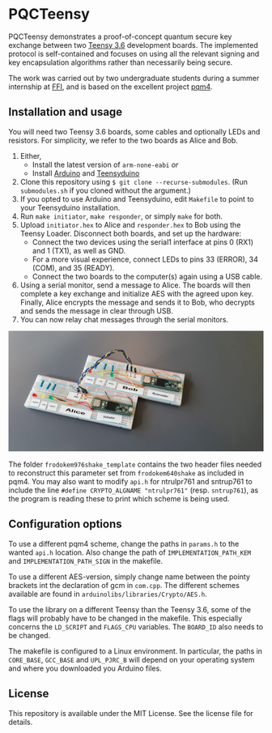 # PQCTeensy
PQCTeensy demonstrates a proof-of-concept quantum secure key exchange between two
[Teensy 3.6](https://www.pjrc.com/store/teensy36.html) development boards. The
implemented protocol is self-contained and focuses on using all the relevant signing
and key encapsulation algorithms rather than necessarily being secure.

The work was carried out by two undergraduate students during a summer internship at
[FFI](https://www.ffi.no/en), and is based on the excellent project
[pqm4](https://github.com/mupq/pqm4).

## Installation and usage
You will need two Teensy 3.6 boards, some cables and optionally LEDs and resistors.
For simplicity, we refer to the two boards as Alice and Bob.

1. Either, 
   * Install the latest version of `arm-none-eabi` *or*
   * Install [Arduino](https://www.arduino.cc/en/Main/Software) and [Teensyduino](https://www.pjrc.com/teensy/td_download.html)
2. Clone this repository using `$ git clone --recurse-submodules`. (Run `submodules.sh` if you cloned without the argument.)
3. If you opted to use Arduino and Teensyduino, edit `Makefile` to point to your Teensyduino installation.
4. Run `make initiator`, `make responder`, or simply `make` for both.
5. Upload `initiator.hex` to Alice and `responder.hex` to Bob using the Teensy Loader. Disconnect both boards, and set up the hardware:
   * Connect the two devices using the serial1 interface at pins 0 (RX1) and 1 (TX1), as well as GND.
   * For a more visual experience, connect LEDs to pins 33 (ERROR), 34 (COM), and 35 (READY).
   * Connect the two boards to the computer(s) again using a USB cable.
6. Using a serial monitor, send a message to Alice. The boards will then complete a key exchange and initialize AES with the agreed upon key. Finally, Alice encrypts the message and sends it to Bob, who decrypts and sends the message in clear through USB.
7. You can now relay chat messages through the serial monitors.

![Two Teensy 3.6 set up in accordance to the above descrption](alice_and_bob.jpg "Alice and Bob")

The folder `frodokem976shake_template` contains the two header files needed to
reconstruct this parameter set from `frodokem640shake` as included in pqm4. You
may also want to modify `api.h` for ntrulpr761 and sntrup761 to include the line
`#define CRYPTO_ALGNAME "ntrulpr761"` (resp. `sntrup761`), as the program is
reading these to print which scheme is being used.

## Configuration options
To use a different pqm4 scheme, change the paths in `params.h` to the wanted
`api.h` location. Also change the path of `IMPLEMENTATION_PATH_KEM` and
`IMPLEMENTATION_PATH_SIGN` in the makefile.

To use a different AES-version, simply change name between the pointy brackets
int the declaration of gcm in `com.cpp`. The different
schemes available are found in `arduinolibs/libraries/Crypto/AES.h`.

To use the library on a different Teensy than the Teensy 3.6, some of the
flags will probably have to be changed in the makefile. This especially concerns
the `LD_SCRIPT` and `FLAGS_CPU` variables. The `BOARD_ID` also needs to be changed.

The makefile is configured to a Linux environment. In particular, the paths in
`CORE_BASE`, `GCC_BASE` and `UPL_PJRC_B` will depend on your operating system and
where you downloaded you Arduino files.

## License

This repository is available under the MIT License. See the license file for details.

